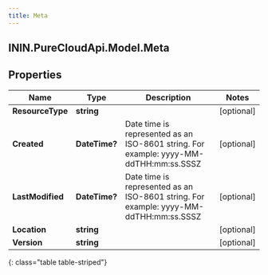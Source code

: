 ```yaml
---
title: Meta
---
```

## ININ.PureCloudApi.Model.Meta

## Properties

|Name | Type | Description | Notes|
|------------ | ------------- | ------------- | -------------|
| **ResourceType** | **string** |  | [optional] |
| **Created** | **DateTime?** | Date time is represented as an ISO-8601 string. For example: yyyy-MM-ddTHH:mm:ss.SSSZ | [optional] |
| **LastModified** | **DateTime?** | Date time is represented as an ISO-8601 string. For example: yyyy-MM-ddTHH:mm:ss.SSSZ | [optional] |
| **Location** | **string** |  | [optional] |
| **Version** | **string** |  | [optional] |
{: class="table table-striped"}


